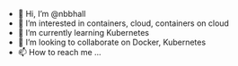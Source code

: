 - 👋 Hi, I’m @nbbhall
- 👀 I’m interested in containers, cloud, containers on cloud
- 🌱 I’m currently learning Kubernetes
- 💞️ I’m looking to collaborate on Docker, Kubernetes
- 📫 How to reach me ...

<!---
nbbhall/nbbhall is a ✨ special ✨ repository because its `README.md` (this file) appears on your GitHub profile.
You can click the Preview link to take a look at your changes.
--->
